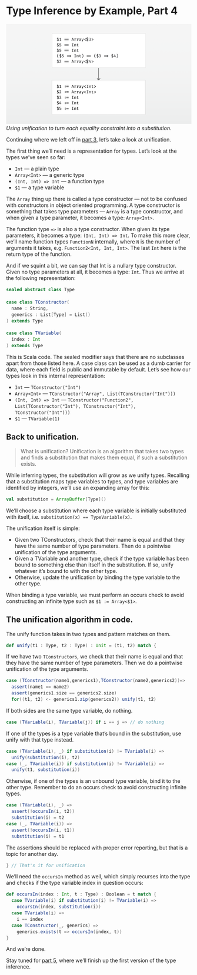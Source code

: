 # Type Inference by Example, Part 4

![Diagram](image.png)  
*Using unification to turn each equality constraint into a substitution.*

Continuing where we left off in [part 3](../part3/article.md), let’s take a look at unification.

The first thing we’ll need is a representation for types. Let’s look at the types we’ve seen so far:

* `Int` — a plain type
* `Array<Int>` — a generic type
* `(Int, Int) => Int` — a function type
* `$1` — a type variable

The `Array` thing up there is called a type constructor — not to be confused with constructors in object oriented programming. A type constructor is something that takes type parameters — `Array` is a type constructor, and when given a type parameter, it becomes a type: `Array<Int>`.

The function type `=>` is also a type constructor. When given its type parameters, it becomes a type: `(Int, Int) => Int`. To make this more clear, we’ll name function types `FunctionN` internally, where `N` is the number of arguments it takes, e.g. `Function2<Int, Int, Int>`. The last `Int` here is the return type of the function.

And if we squint a bit, we can say that Int is a nullary type constructor. Given no type parameters at all, it becomes a type: `Int`. Thus we arrive at the following representation:

```scala
sealed abstract class Type

case class TConstructor(
  name : String, 
  generics : List[Type] = List()
) extends Type

case class TVariable(
  index : Int
) extends Type
```

This is Scala code. The sealed modifier says that there are no subclasses apart from those listed here. A case class can be used as a dumb carrier for data, where each field is public and immutable by default. Let’s see how our types look in this internal representation:

* `Int` — `TConstructor("Int")`
* `Array<Int>` — `TConstructor("Array", List(TConstructor("Int")))`
* `(Int, Int) => Int` — `TConstructor("Function2", List(TConstructor("Int"), TConstructor("Int"), TConstructor("Int")))`
* `$1` — `TVariable(1)`


## Back to unification.

> What is unification? Unification is an algorithm that takes two types and finds a substitution that makes them equal, if such a substitution exists.

While inferring types, the substitution will grow as we unify types. Recalling that a substitution maps type variables to types, and type variables are identified by integers, we’ll use an expanding array for this:

```scala
val substitution = ArrayBuffer[Type]()
```

We’ll choose a substitution where each type variable is initially substituted with itself, i.e. `substitution(x) == TypeVariable(x)`.

The unification itself is simple:

* Given two TConstructors, check that their name is equal and that they have the same number of type parameters. Then do a pointwise unification of the type arguments.
* Given a TVariable and another type, check if the type variable has been bound to something else than itself in the substitution. If so, unify whatever it’s bound to with the other type. 
* Otherwise, update the unification by binding the type variable to the other type.

When binding a type variable, we must perform an occurs check to avoid constructing an infinite type such as `$1 := Array<$1>`.


## The unification algorithm in code.

The unify function takes in two types and pattern matches on them.

```scala
def unify(t1 : Type, t2 : Type) : Unit = (t1, t2) match {
```

If we have two `TConstructors`, we check that their name is equal and that they have the same number of type parameters. Then we do a pointwise unification of the type arguments.

```scala
case (TConstructor(name1,generics1),TConstructor(name2,generics2))=>
  assert(name1 == name2)
  assert(generics1.size == generics2.size)
  for((t1, t2) <- generics1.zip(generics2)) unify(t1, t2)
```

If both sides are the same type variable, do nothing.

```scala
case (TVariable(i), TVariable(j)) if i == j => // do nothing
```

If one of the types is a type variable that’s bound in the substitution, use unify with that type instead.

```scala
case (TVariable(i), _) if substitution(i) != TVariable(i) =>
  unify(substitution(i), t2)
case (_, TVariable(i)) if substitution(i) != TVariable(i) =>
  unify(t1, substitution(i))
```

Otherwise, if one of the types is an unbound type variable, bind it to the other type. Remember to do an occurs check to avoid constructing infinite types.

```scala
case (TVariable(i), _) =>
  assert(!occursIn(i, t2))
  substitution(i) = t2
case (_, TVariable(i)) =>
  assert(!occursIn(i, t1))
  substitution(i) = t1
```

The assertions should be replaced with proper error reporting, but that is a topic for another day.

```scala
} // That's it for unification
```

We’ll need the `occursIn` method as well, which simply recurses into the type and checks if the type variable index in question occurs:

```scala
def occursIn(index : Int, t : Type) : Boolean = t match {
  case TVariable(i) if substitution(i) != TVariable(i) => 
    occursIn(index, substitution(i))
  case TVariable(i) => 
    i == index
  case TConstructor(_, generics) => 
    generics.exists(t => occursIn(index, t))
}
```

And we’re done.

Stay tuned for [part 5](../part5/article.md), where we’ll finish up the first version of the type inference.
